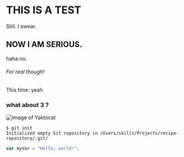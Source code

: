 # THIS IS A TEST
Still. I swear.
## NOW I AM SERIOUS.
haha no.
###### For real though!
This time: yeah
### what about 3 ?
![Image of Yaktocat](https://octodex.github.com/images/yaktocat.png)

```
$ git init
Initialized empty Git repository in /Users/skills/Projects/recipe-repository/.git/
```
``` javascript
var myVar = "Hello, world!";
```
